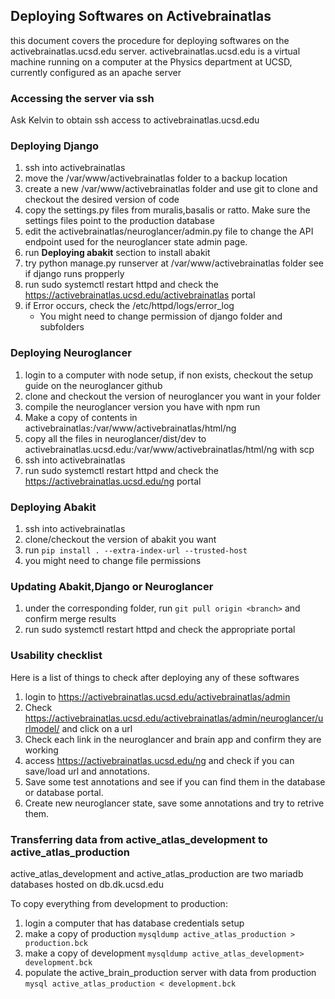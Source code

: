 ## Deploying Softwares on Activebrainatlas

this document covers the procedure for deploying softwares on the activebrainatlas.ucsd.edu server.  activebrainatlas.ucsd.edu is a virtual machine running on a computer at the Physics department at UCSD, currently configured as an apache server

### Accessing the server via ssh

Ask Kelvin to obtain ssh access to activebrainatlas.ucsd.edu

### Deploying Django

1. ssh into activebrainatlas
2. move the /var/www/activebrainatlas folder to a backup location
3. create a new /var/www/activebrainatlas folder and use git to clone and checkout the desired version of code
4. copy the settings.py files from muralis,basalis or ratto.  Make sure the settings files point to the production database
5. edit the activebrainatlas/neuroglancer/admin.py file to change the API endpoint used for the neuroglancer state admin page.
6. run **Deploying abakit** section to install abakit
7. try python manage.py runserver at /var/www/activebrainatlas folder see if django runs propperly
8. run sudo systemctl restart httpd and check the https://activebrainatlas.ucsd.edu/activebrainatlas portal
9. if Error occurs, check the /etc/httpd/logs/error_log
   - You might need to change permission of django folder and subfolders

###  Deploying Neuroglancer

1. login to a computer with node setup, if non exists, checkout the setup guide on the neuroglancer github
2. clone and checkout the version of neuroglancer you want in your folder
3. compile the neuroglancer version you have with npm run <build script>
4. Make a copy of contents in activebrainatlas:/var/www/activebrainatlas/html/ng
4. copy all the files in neuroglancer/dist/dev to activebrainatlas.ucsd.edu:/var/www/activebrainatlas/html/ng with scp
5. ssh into activebrainatlas
6. run sudo systemctl restart httpd and check the https://activebrainatlas.ucsd.edu/ng portal



### Deploying Abakit

1. ssh into activebrainatlas
2. clone/checkout the version of abakit you want
3. run `pip install . --extra-index-url --trusted-host`
4. you might need to change file permissions



### Updating Abakit,Django or Neuroglancer

1. under the corresponding folder, run `git pull origin <branch>` and confirm merge results
2. run sudo systemctl restart httpd and check the appropriate portal

### Usability checklist

Here is a list of things to check after deploying any of these softwares

1. login to https://activebrainatlas.ucsd.edu/activebrainatlas/admin
2. Check https://activebrainatlas.ucsd.edu/activebrainatlas/admin/neuroglancer/urlmodel/ and click on a url
3. Check each link in the neuroglancer and brain app and confirm they are working
4. access https://activebrainatlas.ucsd.edu/ng and check if you can save/load url and annotations.  
5. Save some test annotations and see if you can find them in the database or database portal.
6. Create new neuroglancer state, save some annotations and try to retrive them. 

### Transferring data from active_atlas_development to active_atlas_production

active_atlas_development and active_atlas_production are two mariadb databases hosted on db.dk.ucsd.edu

To copy everything from development to production:

1. login a computer that has database credentials setup
2. make a copy of production `mysqldump active_atlas_production > production.bck`
3. make a copy of development `mysqldump active_atlas_development> development.bck`
4. populate the active_brain_production server with data from production `mysql active_atlas_production < development.bck`

